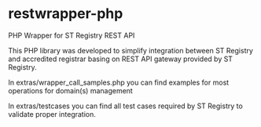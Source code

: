 # restwrapper-php
PHP Wrapper for ST Registry REST API

This PHP library was developed to simplify integration between ST Registry and accredited registrar basing on REST API gateway provided by ST Registry. 

In extras/wrapper_call_samples.php you can find examples for most operations for domain(s) management

In extras/testcases you can find all test cases required by ST Registry to validate proper integration.


